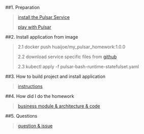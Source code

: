 ##1. Preparation

> [install the Pulsar Service  ](docs/1-how-to-install-pulsar.md)
>
> [play with Pulsar](docs/2-first-journey-on-pulsar.md)


##2. Install application from image

> 2.1 docker push huaijoe/my_pulsar_homework:1.0.0
> 
> 2.2 download service specific files from [github](https://github.com/HuaiJoe/pular-bash-runtime/blob/main/scripts/pulsar-bash-runtime-statefulset.yaml)
> 
> 2.3 kubectl apply -f pulsar-bash-runtime-statefulset.yaml


##3. How to build project and install application

> [instructions](docs/3-instructions.md)
>

##4. How did I do the homework

> [business module & architecture & code](docs/4-how-did-i-do-the-home-work.md)
>

##5. Questions

> [question & issue](docs/5-question.md)

